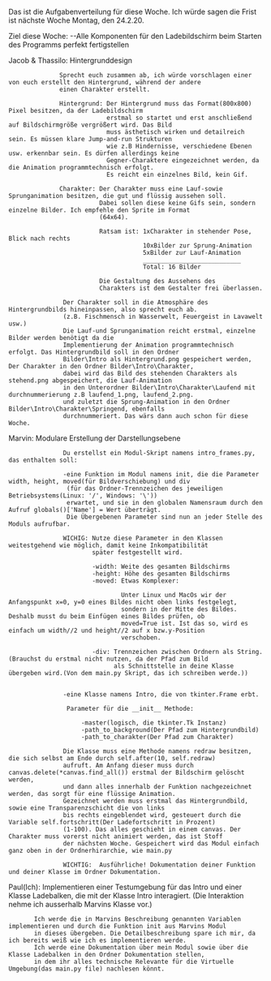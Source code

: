 Das ist die Aufgabenverteilung für diese Woche. Ich würde sagen die Frist ist nächste Woche Montag, den 24.2.20.

Ziel diese Woche: --Alle Komponenten für den Ladebildschirm beim Starten des Programms perfekt fertigstellen

Jacob & Thassilo: Hintergrunddesign
                
                  Sprecht euch zusammen ab, ich würde vorschlagen einer von euch erstellt den Hintergrund, während der andere
                  einen Charakter erstellt.
                  
                  Hintergrund: Der Hintergrund muss das Format(800x800) Pixel besitzen, da der Ladebildschirm
                               erstmal so startet und erst anschließend auf Bildschirmgröße vergrößert wird. Das Bild
                               muss ästhetisch wirken und detailreich sein. Es müssen klare Jump-and-run Strukturen
                               wie z.B Hindernisse, verschiedene Ebenen usw. erkennbar sein. Es dürfen allerdings keine
                               Gegner-Charaktere eingezeichnet werden, da die Animation programmtechnisch erfolgt.
                               Es reicht ein einzelnes Bild, kein Gif.
                  
                  Charakter: Der Charakter muss eine Lauf-sowie Sprunganimation besitzen, die gut und flüssig aussehen soll.
                             Dabei sollen diese keine Gifs sein, sondern einzelne Bilder. Ich empfehle den Sprite im Format
                             (64x64).
                             
                             Ratsam ist: 1xCharakter in stehender Pose, Blick nach rechts
                                         10xBilder zur Sprung-Animation
                                         5xBilder zur Lauf-Animation
                                         ___________________________
                                         Total: 16 Bilder
                                         
                             Die Gestaltung des Aussehens des 
                             Charakters ist dem Gestalter frei überlassen.
                  
                   Der Charakter soll in die Atmosphäre des Hintergrundbilds hineinpassen, also sprecht euch ab.
                   (z.B. Fischmensch in Wasserwelt, Feuergeist in Lavawelt usw.)
                   Die Lauf-und Sprunganimation reicht erstmal, einzelne Bilder werden benötigt da die 
                   Implementierung der Animation programmtechnisch erfolgt. Das Hintergrundbild soll in den Ordner
                   Bilder\Intro als Hintergrund.png gespeichert werden, Der Charakter in den Ordner Bilder\Intro\Charakter,
                   dabei wird das Bild des stehenden Charakters als stehend.png abgespeichert, die Lauf-Animation
                   in den Unterordner Bilder\Intro\Charakter\Laufend mit durchnummerierung z.B laufend_1.png, laufend_2.png.
                   und zuletzt die Sprung-Animation in den Ordner Bilder\Intro\Charakter\Springend, ebenfalls
                   durchnummeriert. Das wärs dann auch schon für diese Woche.
                  
Marvin: Modulare Erstellung der Darstellungsebene
        
                   Du erstellst ein Modul-Skript namens intro_frames.py, das enthalten soll:
                   
                   -eine Funktion im Modul namens init, die die Parameter width, height, moved(für Bildverschiebung) und div
                    (für das Ordner-Trennzeichen des jeweiligen Betriebsystems(Linux: '/', Windows: '\'))
                    erwartet, und sie in den globalen Namensraum durch den Aufruf globals()['Name'] = Wert überträgt.
                    Die Übergebenen Parameter sind nun an jeder Stelle des Moduls aufrufbar.
                   
                   WICHIG: Nutze diese Parameter in den Klassen weitestgehend wie möglich, damit keine Inkompatibilität
                           später festgestellt wird.
                           
                           -width: Weite des gesamten Bildschirms
                           -height: Höhe des gesamten Bildschirms
                           -moved: Etwas Komplexer:
                                   
                                   Unter Linux und MacOs wir der Anfangspunkt x=0, y=0 eines Bildes nicht oben links festgelegt,
                                   sondern in der Mitte des Bildes. Deshalb musst du beim Einfügen eines Bildes prüfen, ob
                                   moved=True ist. Ist das so, wird es einfach um width//2 und height//2 auf x bzw.y-Position
                                   verschoben.
                                   
                           -div: Trennzeichen zwischen Ordnern als String.(Brauchst du erstmal nicht nutzen, da der Pfad zum Bild
                                 als Schnittstelle in deine Klasse übergeben wird.(Von dem main.py Skript, das ich schreiben werde.))
                           
                   
                   -eine Klasse namens Intro, die von tkinter.Frame erbt.
                    
                    Parameter für die __init__ Methode: 
                    
                        -master(logisch, die tkinter.Tk Instanz)
                        -path_to_background(Der Pfad zum Hintergrundbild)
                        -path_to_charakter(Der Pfad zum Charakter)
                   
                   Die Klasse muss eine Methode namens redraw besitzen, die sich selbst am Ende durch self.after(10, self.redraw)
                   aufruft. Am Anfang dieser muss durch canvas.delete(*canvas.find_all()) erstmal der Bildschirm gelöscht werden,
                   und dann alles innerhalb der Funktion nachgezeichnet werden, das sorgt für eine flüssige Animation.
                   Gezeichnet werden muss erstmal das Hintergrundbild, sowie eine Transparenzschicht die von links
                   bis rechts eingeblendet wird, gesteuert durch die Variable self.fortschritt(Der Ladefortschritt in Prozent)
                   (1-100). Das alles geschieht in einem canvas. Der Charakter muss vorerst nicht animiert werden, das ist Stoff
                   der nächsten Woche. Gespeichert wird das Modul einfach ganz oben in der Ordnerhirarchie, wie main.py
                   
                   WICHTIG:  Ausführliche! Dokumentation deiner Funktion und deiner Klasse im Ordner Dokumentation.
            
Paul(Ich): Implementieren einer Testumgebung für das Intro und einer Klasse Ladebalken, die mit der Klasse Intro interagiert.
           (Die Interaktion nehme ich ausserhalb Marvins Klasse vor.)
           
           Ich werde die in Marvins Beschreibung genannten Variablen implementieren und durch die Funktion init aus Marvins Modul
           in dieses übergeben. Die Detailbeschreibung spare ich mir, da ich bereits weiß wie ich es implementieren werde.
           Ich werde eine Dokumentation über mein Modul sowie über die Klasse Ladebalken in den Ordner Dokumentation stellen, 
           in dem ihr alles technische Relevante für die Virtuelle Umgebung(das main.py file) nachlesen könnt. 
                    
                   
                             
                  
                  

